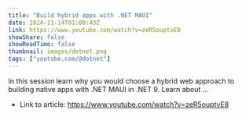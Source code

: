 ```yaml
---
title: "Build hybrid apps with .NET MAUI"
date: 2024-11-14T01:00:43Z
link: https://www.youtube.com/watch?v=zeR5ouptvE8
showShare: false
showReadTime: false
thumbnail: images/dotnet.png
tags: ["youtube.com/@dotnet"]
---
```

In this session learn why you would choose a hybrid web approach to building native apps with .NET MAUI in .NET 9. Learn about ...

- Link to article: https://www.youtube.com/watch?v=zeR5ouptvE8
